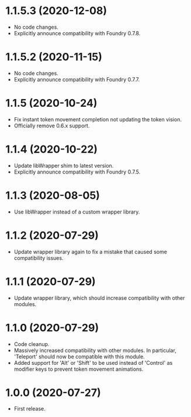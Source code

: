# 1.1.5.3 (2020-12-08)

* No code changes.
* Explicitly announce compatibility with Foundry 0.7.8.

# 1.1.5.2 (2020-11-15)

* No code changes.
* Explicitly announce compatibility with Foundry 0.7.7.

# 1.1.5 (2020-10-24)

* Fix instant token movement completion not updating the token vision.
* Officially remove 0.6.x support.

# 1.1.4 (2020-10-22)

* Update libWrapper shim to latest version.
* Explicitly announce compatibility with Foundry 0.7.5.

# 1.1.3 (2020-08-05)

* Use libWrapper instead of a custom wrapper library.

# 1.1.2 (2020-07-29)

* Update wrapper library again to fix a mistake that caused some compatibility issues.

# 1.1.1 (2020-07-29)

* Update wrapper library, which should increase compatibility with other modules.

# 1.1.0 (2020-07-29)

* Code cleanup.
* Massively increased compatibility with other modules. In particular, 'Teleport' should now be compatible with this module.
* Added support for 'Alt' or 'Shift' to be used instead of 'Control' as modifier keys to prevent token movement animations.

# 1.0.0 (2020-07-27)

* First release.